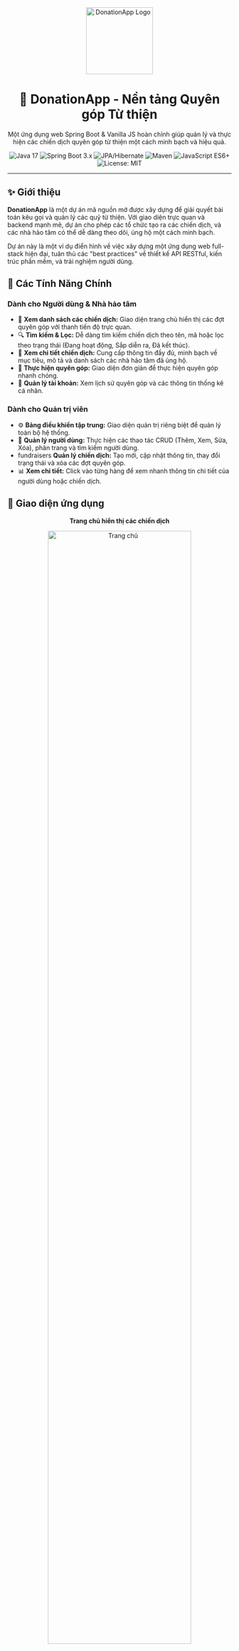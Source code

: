 
<div align="center">
  <img src="https://i.imgur.com/your-logo-image.png" alt="DonationApp Logo" width="150"/>
  <h1>💖 DonationApp - Nền tảng Quyên góp Từ thiện</h1>
  <p>
    Một ứng dụng web Spring Boot & Vanilla JS hoàn chỉnh giúp quản lý và thực hiện các chiến dịch quyên góp từ thiện một cách minh bạch và hiệu quả.
  </p>

  <!-- Badges -->
  <p>
    <img src="https://img.shields.io/badge/Java-17-orange.svg" alt="Java 17">
    <img src="https://img.shields.io/badge/Spring_Boot-3.x-brightgreen.svg" alt="Spring Boot 3.x">
    <img src="https://img.shields.io/badge/JPA_/_Hibernate-blue.svg" alt="JPA/Hibernate">
    <img src="https://img.shields.io/badge/Maven-red.svg" alt="Maven">
    <img src="https://img.shields.io/badge/JavaScript-ES6+-yellow.svg" alt="JavaScript ES6+">
    <img src="https://img.shields.io/badge/License-MIT-blue.svg" alt="License: MIT">
  </p>
</div>

---

## ✨ Giới thiệu

**DonationApp** là một dự án mã nguồn mở được xây dựng để giải quyết bài toán kêu gọi và quản lý các quỹ từ thiện. Với giao diện trực quan và backend mạnh mẽ, dự án cho phép các tổ chức tạo ra các chiến dịch, và các nhà hảo tâm có thể dễ dàng theo dõi, ủng hộ một cách minh bạch.

Dự án này là một ví dụ điển hình về việc xây dựng một ứng dụng web full-stack hiện đại, tuân thủ các "best practices" về thiết kế API RESTful, kiến trúc phần mềm, và trải nghiệm người dùng.

## 🚀 Các Tính Năng Chính

### Dành cho Người dùng & Nhà hảo tâm
- 💖 **Xem danh sách các chiến dịch:** Giao diện trang chủ hiển thị các đợt quyên góp với thanh tiến độ trực quan.
- 🔍 **Tìm kiếm & Lọc:** Dễ dàng tìm kiếm chiến dịch theo tên, mã hoặc lọc theo trạng thái (Đang hoạt động, Sắp diễn ra, Đã kết thúc).
- 📰 **Xem chi tiết chiến dịch:** Cung cấp thông tin đầy đủ, minh bạch về mục tiêu, mô tả và danh sách các nhà hảo tâm đã ủng hộ.
- 💸 **Thực hiện quyên góp:** Giao diện đơn giản để thực hiện quyên góp nhanh chóng.
- 👤 **Quản lý tài khoản:** Xem lịch sử quyên góp và các thông tin thống kê cá nhân.

### Dành cho Quản trị viên
- ⚙️ **Bảng điều khiển tập trung:** Giao diện quản trị riêng biệt để quản lý toàn bộ hệ thống.
- 👥 **Quản lý người dùng:** Thực hiện các thao tác CRUD (Thêm, Xem, Sửa, Xóa), phân trang và tìm kiếm người dùng.
-  fundraisers **Quản lý chiến dịch:** Tạo mới, cập nhật thông tin, thay đổi trạng thái và xóa các đợt quyên góp.
- 📊 **Xem chi tiết:** Click vào từng hàng để xem nhanh thông tin chi tiết của người dùng hoặc chiến dịch.

## 📸 Giao diện ứng dụng

<div align="center">
  <p><strong>Trang chủ hiển thị các chiến dịch</strong></p>
  <img src="https://i.imgur.com/your-homepage-screenshot.png" alt="Trang chủ" width="80%">
  <p><strong>Trang quản trị mạnh mẽ và trực quan</strong></p>
  <img src="https://i.imgur.com/your-adminpage-screenshot.png" alt="Trang quản trị" width="80%">
</div>

## 🛠️ Công nghệ sử dụng

| Phần | Công nghệ | Mục đích |
| :--- | :--- | :--- |
| **Backend** | **Java 17 & Spring Boot 3.x** | Xây dựng API RESTful mạnh mẽ và bảo mật. |
| | **Spring Data JPA & Hibernate** | Tương tác với cơ sở dữ liệu, ánh xạ ORM. |
| | **MySQL** | Cơ sở dữ liệu quan hệ để lưu trữ dữ liệu. |
| | **Maven** | Quản lý dependency và build dự án. |
| | **Lombok** | Giảm thiểu code boilerplate trong các Entity, DTO. |
| **Frontend** | **HTML5 & CSS3** | Xây dựng cấu trúc và giao diện trang web. |
| | **JavaScript (ES6+)** | Xử lý logic, tương tác với API, thao tác DOM. |
| | **Fetch API** | Giao tiếp bất đồng bộ với backend. |

## 🏁 Bắt đầu

Làm theo các bước sau để chạy dự án trên máy của bạn.

### Yêu cầu
- JDK 17 hoặc cao hơn
- Maven 3.6+
- MySQL Server 8.0+
- Một IDE cho Java (ví dụ: IntelliJ IDEA, Eclipse)
- Một editor cho Frontend (ví dụ: VS Code) với extension **Live Server**.

### Cài đặt Backend
1.  **Clone repository:**
    ```bash
    git clone https://github.com/your-username/donation-app.git
    cd donation-app
    ```
2.  **Tạo cơ sở dữ liệu:**
    *   Mở MySQL và tạo một database mới, ví dụ: `donation_db`.
    ```sql
    CREATE DATABASE donation_db;
    ```
3.  **Cấu hình kết nối:**
    *   Mở file `src/main/resources/application.properties`.
    *   Cập nhật các thông tin `spring.datasource.url`, `username`, và `password` cho khớp với môi trường MySQL của bạn.
4.  **Build và chạy dự án:**
    *   Sử dụng IDE để chạy lớp `DonationAppApplication.java`.
    *   Hoặc dùng Maven:
    ```bash
    mvn spring-boot:run
    ```
    Backend sẽ khởi động trên `http://localhost:8080`. Lần đầu tiên chạy, dữ liệu mẫu sẽ được tự động chèn vào database.

### Chạy Frontend
1.  **Mở thư mục `frontend`** trong VS Code (hoặc editor bạn chọn).
2.  Cài đặt extension **Live Server** nếu bạn chưa có.
3.  Nhấn chuột phải vào file `index.html` và chọn **"Open with Live Server"**.
4.  Trình duyệt sẽ tự động mở và trang web đã sẵn sàng để sử dụng!

## 🗺️ Cấu trúc API

Dưới đây là một vài endpoint chính của dự án:

| Phương thức | Endpoint | Mô tả |
| :--- | :--- | :--- |
| `GET` | `/api/v1/donations` | Lấy danh sách các đợt quyên góp (hỗ trợ phân trang, lọc, tìm kiếm). |
| `GET` | `/api/v1/donations/{id}` | Lấy chi tiết một đợt quyên góp. |
| `POST`| `/api/v1/donations` | (Admin) Tạo một đợt quyên góp mới. |
| `GET` | `/api/v1/users` | (Admin) Lấy danh sách người dùng (hỗ trợ phân trang, tìm kiếm). |
| `POST`| `/api/v1/contributions`| Người dùng thực hiện một lần quyên góp. |
| `GET` | `/api/v1/donations/{id}/contributors` | Lấy danh sách người đã quyên góp cho một đợt. |

## 🤝 Đóng góp

Mọi đóng góp đều được chào đón! Nếu bạn có ý tưởng để cải thiện dự án, vui lòng fork repository và tạo một Pull Request. Bạn cũng có thể mở một Issue với tag "enhancement".

1.  Fork the Project
2.  Create your Feature Branch (`git checkout -b feature/AmazingFeature`)
3.  Commit your Changes (`git commit -m 'Add some AmazingFeature'`)
4.  Push to the Branch (`git push origin feature/AmazingFeature`)
5.  Open a Pull Request

## 📜 Giấy phép

Dự án này được cấp phép dưới Giấy phép MIT. Xem file `LICENSE` để biết thêm chi tiết.

## 📧 Liên hệ

Bùi Mạnh Sang - buimanhsang@gmail.com

Link dự án: https://github.com/soul703/DonationAppBase.git

---

### Hướng Dẫn Tùy Chỉnh

*   **Logo và Ảnh chụp màn hình:** Hãy thay thế các đường dẫn `https://i.imgur.com/...` bằng ảnh thực tế của dự án bạn. Bạn có thể upload ảnh lên Imgur, Postimage hoặc lưu trực tiếp trong repository.
*   **Thông tin cá nhân:** Thay thế `your-username`, `@YourTwitterHandle`, và email bằng thông tin của bạn.
*   **Badges:** Các huy hiệu ở đầu file được tạo từ [Shields.io](https://shields.io/). Bạn có thể tùy chỉnh hoặc thêm các huy hiệu khác để thể hiện công nghệ bạn dùng.
